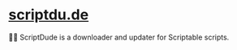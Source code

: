 # [scriptdu.de](https://scriptdu.de)
🧑‍🚀 ScriptDude is a downloader and updater for Scriptable scripts.
